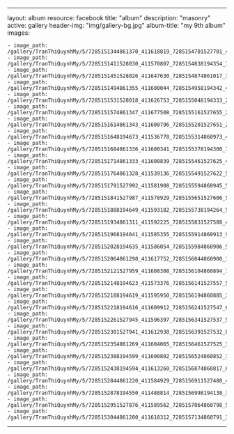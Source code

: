 
---
layout: album
resource: facebook
title: "album"
description: "masonry"
active: gallery
header-img: "img/gallery-bg.jpg"
album-title: "my 9th album"
images:
    
    - image_path: /gallery/TranThiQuynhMy/5/7285151344861370_411618819_7285154701527701_4522071923077745071_n.jpg
    - image_path: /gallery/TranThiQuynhMy/5/7285151411528030_411570807_7285154838194354_7987523131735317452_n.jpg
    - image_path: /gallery/TranThiQuynhMy/5/7285151451528026_411647630_7285154874861017_3974286157561565021_n.jpg
    - image_path: /gallery/TranThiQuynhMy/5/7285151494861355_411600044_7285154958194342_4289460913450076992_n.jpg
    - image_path: /gallery/TranThiQuynhMy/5/7285151531528018_411626753_7285155048194333_2850931166963463062_n.jpg
    - image_path: /gallery/TranThiQuynhMy/5/7285151574861347_411677508_7285155161527655_2687580801354849865_n.jpg
    - image_path: /gallery/TranThiQuynhMy/5/7285151614861343_411600796_7285155201527651_2835360360424797297_n.jpg
    - image_path: /gallery/TranThiQuynhMy/5/7285151648194673_411536778_7285155314860973_43892366212968732_n.jpg
    - image_path: /gallery/TranThiQuynhMy/5/7285151684861336_411600341_7285155378194300_7944508206509761939_n.jpg
    - image_path: /gallery/TranThiQuynhMy/5/7285151714861333_411600839_7285155461527625_494553499738443846_n.jpg
    - image_path: /gallery/TranThiQuynhMy/5/7285151764861328_411539136_7285155491527622_5425316593675732633_n.jpg
    - image_path: /gallery/TranThiQuynhMy/5/7285151791527992_411581908_7285155594860945_5050663899078128617_n.jpg
    - image_path: /gallery/TranThiQuynhMy/5/7285151841527987_411578929_7285155651527606_5608235854592426415_n.jpg
    - image_path: /gallery/TranThiQuynhMy/5/7285151888194649_411593182_7285155738194264_5171582686804864526_n.jpg
    - image_path: /gallery/TranThiQuynhMy/5/7285151934861311_411592225_7285155831527588_4470583189400905760_n.jpg
    - image_path: /gallery/TranThiQuynhMy/5/7285151968194641_411585355_7285155914860913_9161843852759576649_n.jpg
    - image_path: /gallery/TranThiQuynhMy/5/7285152028194635_411586054_7285155984860906_5816564771232612838_n.jpg
    - image_path: /gallery/TranThiQuynhMy/5/7285152064861298_411617752_7285156044860900_1274577804101557345_n.jpg
    - image_path: /gallery/TranThiQuynhMy/5/7285152121527959_411608308_7285156104860894_76199037180092383_n.jpg
    - image_path: /gallery/TranThiQuynhMy/5/7285152148194623_411573376_7285156141527557_5097220663394027074_n.jpg
    - image_path: /gallery/TranThiQuynhMy/5/7285152188194619_411595950_7285156194860885_3603233297486270033_n.jpg
    - image_path: /gallery/TranThiQuynhMy/5/7285152218194616_411609912_7285156241527547_6788187723557878260_n.jpg
    - image_path: /gallery/TranThiQuynhMy/5/7285152261527945_411596397_7285156341527537_5733250064406782094_n.jpg
    - image_path: /gallery/TranThiQuynhMy/5/7285152301527941_411612938_7285156391527532_8007593135193777848_n.jpg
    - image_path: /gallery/TranThiQuynhMy/5/7285152354861269_411604065_7285156461527525_3224446389605280203_n.jpg
    - image_path: /gallery/TranThiQuynhMy/5/7285152388194599_411600802_7285156524860852_3457253007016018593_n.jpg
    - image_path: /gallery/TranThiQuynhMy/5/7285152438194594_411613260_7285156874860817_699902016689097645_n.jpg
    - image_path: /gallery/TranThiQuynhMy/5/7285152844861220_411584929_7285156911527480_4104632369350153180_n.jpg
    - image_path: /gallery/TranThiQuynhMy/5/7285152878194550_411488814_7285156998194138_3512683056329119559_n.jpg
    - image_path: /gallery/TranThiQuynhMy/5/7285152951527876_411589562_7285157064860798_5599214739527411880_n.jpg
    - image_path: /gallery/TranThiQuynhMy/5/7285153044861200_411618312_7285157134860791_3156295839017895360_n.jpg
---